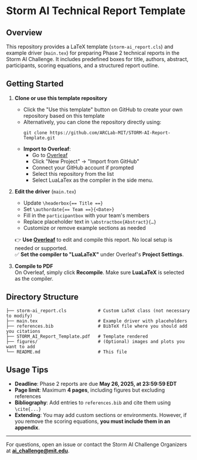 # Storm AI Technical Report Template


## Overview  
This repository provides a LaTeX template (`storm-ai_report.cls`) and example driver (`main.tex`) for preparing Phase 2 technical reports in the Storm AI Challenge. It includes predefined boxes for title, authors, abstract, participants, scoring equations, and a structured report outline.

## Getting Started  
1. **Clone or use this template repository**
   - Click the "Use this template" button on GitHub to create your own repository based on this template
   - Alternatively, you can clone the repository directly using:
     ```
     git clone https://github.com/ARCLab-MIT/STORM-AI-Report-Template.git
     ```
   - **Import to Overleaf**: 
     - Go to [Overleaf](https://www.overleaf.com/)
     - Click "New Project" → "Import from GitHub"
     - Connect your GitHub account if prompted
     - Select this repository from the list
     - Select LuaLaTex as the compiler in the side menu.

2. **Edit the driver** (`main.tex`)  
   - Update `\headerbox{== Title ==}`  
   - Set `\authordate{== Team ==}{<Date>}`  
   - Fill in the `participantbox` with your team's members  
   - Replace placeholder text in `\abstractbox{Abstract}{…}`  
   - Customize or remove example sections as needed  

   👉 **Use [Overleaf](https://www.overleaf.com/)** to edit and compile this report. No local setup is needed or supported.  
   ✅ **Set the compiler to "LuaLaTeX"** under Overleaf's **Project Settings**.
   
3. **Compile to PDF**  
   On Overleaf, simply click **Recompile**. Make sure **LuaLaTeX** is selected as the compiler.
## Directory Structure
```
├── storm-ai_report.cls            # Custom LaTeX class (not necessary to modify)
├── main.tex                       # Example driver with placeholders
├── references.bib                 # BibTeX file where you should add you citations
├── STORM_AI_Report_Template.pdf   # Template rendered
├── figures/                       # (Optional) images and plots you want to add
└── README.md                      # This file
```
## Usage Tips  
- **Deadline**: Phase 2 reports are due **May 26, 2025, at 23:59:59 EDT**  
- **Page limit**: Maximum **4 pages**, including figures but excluding references  
- **Bibliography**: Add entries to `references.bib` and cite them using `\cite{...}`  
- **Extending**: You may add custom sections or environments. However, if you remove the scoring equations, **you must include them in an appendix**.

---

For questions, open an issue or contact the Storm AI Challenge Organizers at **ai_challenge@mit.edu**.
